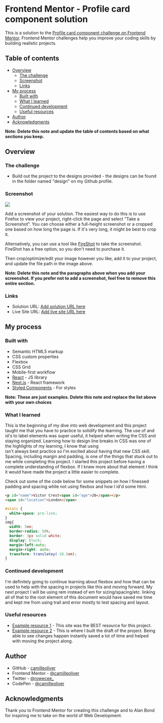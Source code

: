 # Frontend Mentor - Profile card component solution

This is a solution to the [Profile card component challenge on Frontend Mentor](https://www.frontendmentor.io/challenges/profile-card-component-cfArpWshJ). Frontend Mentor challenges help you improve your coding skills by building realistic projects.

## Table of contents

- [Overview](#overview)
  - [The challenge](#the-challenge)
  - [Screenshot](#screenshot)
  - [Links](#links)
- [My process](#my-process)
  - [Built with](#built-with)
  - [What I learned](#what-i-learned)
  - [Continued development](#continued-development)
  - [Useful resources](#useful-resources)
- [Author](#author)
- [Acknowledgments](#acknowledgments)

**Note: Delete this note and update the table of contents based on what sections you keep.**

## Overview

### The challenge

- Build out the project to the designs provided - the designs can be found in
the folder named "design" on my Github profile.

### Screenshot

![](./screenshot.jpg)

Add a screenshot of your solution. The easiest way to do this is to use Firefox to view your project, right-click the page and select "Take a Screenshot". You can choose either a full-height screenshot or a cropped one based on how long the page is. If it's very long, it might be best to crop it.

Alternatively, you can use a tool like [FireShot](https://getfireshot.com/) to take the screenshot. FireShot has a free option, so you don't need to purchase it.

Then crop/optimize/edit your image however you like, add it to your project, and update the file path in the image above.

**Note: Delete this note and the paragraphs above when you add your screenshot. If you prefer not to add a screenshot, feel free to remove this entire section.**

### Links

- Solution URL: [Add solution URL here](https://your-solution-url.com)
- Live Site URL: [Add live site URL here](https://your-live-site-url.com)

## My process

### Built with

- Semantic HTML5 markup
- CSS custom properties
- Flexbox
- CSS Grid
- Mobile-first workflow
- [React](https://reactjs.org/) - JS library
- [Next.js](https://nextjs.org/) - React framework
- [Styled Components](https://styled-components.com/) - For styles

**Note: These are just examples. Delete this note and replace the list above with your own choices**

### What I learned

This is the beginning of my dive into web development and this project taught me
that you have to practice to solidify the learning.
The use of <span> and id's to label elements was super useful, it helped when writing the CSS and staying organized.
Learning how to design line breaks in CSS was one of the highlights of my learning, I know that using <br> isn't always best practice so I'm excited about having that new CSS skill.
Spacing, including margin and padding, is one of the things that stuck out to
me while completing this project.
I started this project before having a complete understanding of flexbox. If I
knew more about that element I think it would have made the project a little easier
to complete.

Check out some of the code below for some snippets on how I finessed padding and spacing while not using flexbox and how I id'd some html.

```html
<p id="name">Victor Crest<span id="age">26</span></p>
<span id="location">London</span>
```
```css
#stats {
  white-space: pre-line;
}
img{
  width: 5em;
  border-radius: 50%;
  border: 3px solid white;
  display: block;
  margin-left:auto;
  margin-right: auto;
  transform: translatey(-18.5em);
}
```

### Continued development

I'm definitely going to continue learning about flexbox and how that can be used to help with the spacing in projects like this and moving forward. My next project I will be using rem instead of em for sizing/spacing/etc. linking all of that to the root element of this document would have saved me time and kept me from using trail and error mostly to test spacing and layout.

### Useful resources

- [Example resource 1](https://www.mdn.com) - This site was the BEST resource for this project.
- [Example resource 2](https://www.codepen.io) - This is where I built the draft of the project. Being able to see changes happen instantly saved a lot of time and helped with moving the project along.

## Author

- GitHub - [camilleoliver](https://github.com/camilleoliver)
- Frontend Mentor - [@camilleoliver](https://www.frontendmentor.io/profile/camilleoliver)
- Twitter - [@rowecee_](https://www.twitter.com/rowecee_)
- CodePen - [@camilleoliver](https://codepen.io/camilleoliver)


## Acknowledgments

Thank you to Frontend Mentor for creating this challenge and to Alan Bond for inspiring me to take on the world of Web Development.
